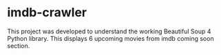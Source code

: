# imdb-crawler
This project was developed to understand the working Beautiful Soup 4 Python library. This displays 6 upcoming movies from imdb coming soon section. 

